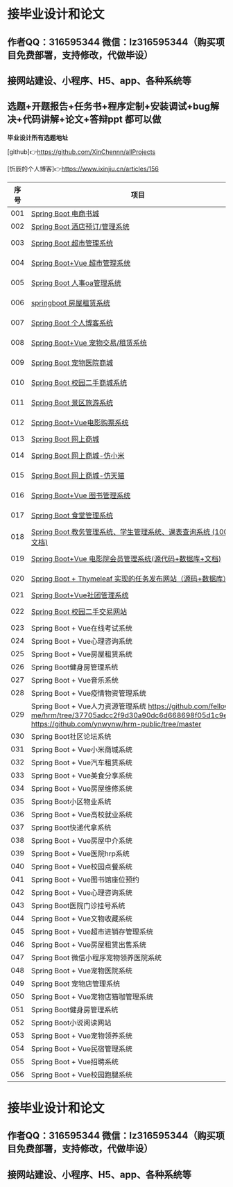 # 接毕业设计和论文

## 作者QQ：316595344 微信：lz316595344（购买项目免费部署，支持修改，代做毕设）

## 接网站建设、小程序、H5、app、各种系统等

## 选题+开题报告+任务书+程序定制+安装调试+bug解决+代码讲解+论文+答辩ppt 都可以做

**毕业设计所有选题地址**

[github]👉https://github.com/XinChennn/allProjects

[忻辰的个人博客]👉https://www.ixinjiu.cn/articles/156


| 序号 | 项目                                                         | github地址                                                   |
| ---- | ------------------------------------------------------------ | ------------------------------------------------------------ |
| 001  | [Spring Boot 电商书城](https://github.com/XinChennn/bookstore) | https://github.com/XinChennn/bookstore                       |
| 002  | [Spring Boot 酒店预订/管理系统](https://github.com/XinChennn/hotel) | https://github.com/XinChennn/hotel                           |
| 003  | [Spring Boot 超市管理系统](https://github.com/XinChennn/springboot-thymeleaf-supermarket-system) | https://github.com/XinChennn/springboot-thymeleaf-supermarket-system |
| 004  | [Spring Boot+Vue 超市管理系统](https://github.com/XinChennn/xc004-bill-system) | https://github.com/XinChennn/xc004-bill-system               |
| 005  | [Spring Boot 人事oa管理系统](https://github.com/XinChennn/xc005-springboot-ehr) | https://github.com/XinChennn/xc005-springboot-ehr            |
| 006  | [springboot 房屋租赁系统](https://github.com/XinChennn/xc006-houseRent) | https://github.com/XinChennn/xc006-houseRent                 |
| 007  | [Spring Boot 个人博客系统](https://github.com/XinChennn/xc007-blog-system) | https://github.com/XinChennn/xc007-blog-system               |
| 008  | [Spring Boot+Vue 宠物交易/租赁系统](https://github.com/XinChennn/xc008-pettrading) | https://github.com/XinChennn/xc008-pettrading                |
| 009  | [Spring Boot 宠物医院商城](https://github.com/XinChennn/xc009-pet-hospital) | https://github.com/XinChennn/xc009-pet-hospital              |
| 010  | [Spring Boot 校园二手商城系统](https://github.com/XinChennn/xc010-school-shop) | https://github.com/XinChennn/xc010-school-shop               |
| 011  | [Spring Boot 景区旅游系统](https://github.com/XinChennn/xc011-travel) | https://github.com/XinChennn/xc011-travel                    |
| 012  | [Spring Boot+Vue电影购票系统](https://github.com/XinChennn/xc012-movie) | https://github.com/XinChennn/xc012-movie                     |
| 013  | [Spring Boot 网上商城](https://github.com/XinChennn/xc013-mall) | https://github.com/XinChennn/xc013-mall                      |
| 014  | [Spring Boot 网上商城-仿小米](https://github.com/XinChennn/xc014-starsea-mall) | https://github.com/XinChennn/xc014-starsea-mall              |
| 015  | [Spring Boot 网上商城-仿天猫](https://github.com/XinChennn/xc015-tmall) | https://github.com/XinChennn/xc015-tmall                     |
| 016  | [Spring Boot+Vue 图书管理系统](https://github.com/XinChennn/xc016-library-system) | https://github.com/XinChennn/xc016-library-system            |
| 017  | [Spring Boot 食堂管理系统](https://github.com/XinChennn/xc017-stglxt) | https://github.com/XinChennn/xc017-stglxt                    |
| 018  | [Spring Boot 教务管理系统、学生管理系统、课表查询系统  (10000字文档)](https://github.com/XinChennn/xc018-student-management-system) | https://github.com/XinChennn/xc018-student-management-system |
| 019  | [Spring Boot+Vue 电影院会员管理系统(源代码+数据库+文档)](https://github.com/XinChennn/xc019-cinema) | https://github.com/XinChennn/xc019-cinema                    |
| 020  | [Spring Boot + Thymeleaf 实现的任务发布网站（源码+数据库）](https://github.com/XinChennn/xc020-springboot-recruit) | https://github.com/XinChennn/xc020-springboot-recruit        |
| 021  | [Spring Boot+Vue社团管理系统]()                              |                                                              |
| 022  | [Spring Boot 校园二手交易网站](https://github.com/XinChennn/xc022-Used-Trading-Platform2) | https://github.com/XinChennn/xc022-Used-Trading-Platform2    |
| 023  | Spring Boot + Vue在线考试系统                                |                                                              |
| 024  | Spring Boot + Vue心理咨询系统                                |                                                              |
| 025  | Spring Boot + Vue房屋租赁系统                                |                                                              |
| 026  | Spring Boot健身房管理系统                                    |                                                              |
| 027  | Spring Boot + Vue音乐系统                                    |                                                              |
| 028  | Spring Boot + Vue疫情物资管理系统                            |                                                              |
| 029  | Spring Boot + Vue人力资源管理系统 https://github.com/fellow-me/hrm/tree/37705adcc2f9d30a90dc6d668698f05d1c9eec09   https://github.com/ynwynw/hrm-public/tree/master |                                                              |
| 030  | Spring Boot社区论坛系统                                      |                                                              |
| 031  | Spring Boot + Vue小米商城系统                                |                                                              |
| 032  | Spring Boot + Vue汽车租赁系统                                |                                                              |
| 033  | Spring Boot + Vue美食分享系统                                |                                                              |
| 034  | Spring Boot + Vue房屋维修系统                                |                                                              |
| 035  | Spring Boot小区物业系统                                      |                                                              |
| 036  | Spring Boot + Vue高校就业系统                                |                                                              |
| 037  | Spring Boot快递代拿系统                                      |                                                              |
| 038  | Spring Boot + Vue房屋中介系统                                |                                                              |
| 039  | Spring Boot + Vue医院hrp系统                                 |                                                              |
| 040  | Spring Boot + Vue校园点餐系统                                |                                                              |
| 041  | Spring Boot + Vue图书馆座位预约                              |                                                              |
| 042  | Spring Boot + Vue心理咨询系统                                |                                                              |
| 043  | Spring Boot医院门诊挂号系统                                  |                                                              |
| 044  | Spring Boot + Vue文物收藏系统                                |                                                              |
| 045  | Spring Boot + Vue超市进销存管理系统                          |                                                              |
| 046  | Spring Boot + Vue房屋租赁出售系统                            |                                                              |
| 047  | Spring Boot 微信小程序宠物领养医院系统                       |                                                              |
| 048  | Spring Boot + Vue宠物医院系统                                |                                                              |
| 049  | Spring Boot 宠物店管理系统                                   |                                                              |
| 050  | Spring Boot + Vue宠物店猫咖管理系统                          |                                                              |
| 051  | Spring Boot健身房管理系统                                    |                                                              |
| 052  | Spring Boot小说阅读网站                                      |                                                              |
| 053  | Spring Boot + Vue宠物领养系统                                |                                                              |
| 054  | Spring Boot + Vue民宿管理系统                                |                                                              |
| 055  | Spring Boot + Vue招聘系统                                    |                                                              |
| 056  | Spring Boot + Vue校园跑腿系统                                |                                                              |







# 接毕业设计和论文

## 作者QQ：316595344 微信：lz316595344（购买项目免费部署，支持修改，代做毕设）

## 接网站建设、小程序、H5、app、各种系统等
